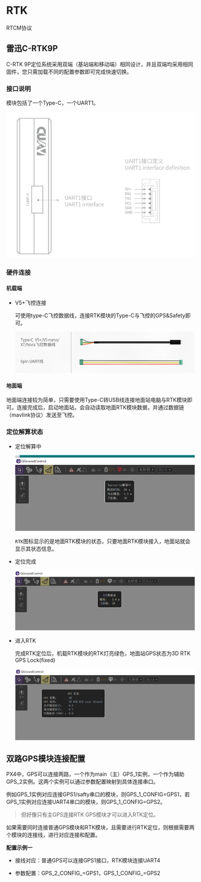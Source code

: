 # RTK

RTCM协议

## 雷迅C-RTK9P

C-RTK 9P定位系统采用双端（基站端和移动端）相同设计，并且双端均采用相同固件，您只需加载不同的配置参数即可完成快速切换。

### 接口说明

模块包括了一个Type-C，一个UART1。

![](imgs/rtk_9p_uart1.png)

### 硬件连接

#### 机载端

- V5+飞控连接

  可使用type-C飞控数据线，连接RTK模块的Type-C与飞控的GPS&Safety即可。

  ![](imgs/rtk_9p_cable1.png)

#### 地面端

地面端连接较为简单，只需要使用Type-C转USB线连接地面站电脑与RTK模块即可。连接完成后，启动地面站，会自动读取地面RTK模块数据，并通过数据链（mavlink协议）发送至飞控。



### 定位解算状态

- 定位解算中

  ![](imgs/rtk_calculating.PNG)

  `RTK`图标显示的是地面RTK模块的状态，只要地面RTK模块接入，地面站就会显示其状态信息。

- 定位完成

  ![](imgs/rtk_ok.PNG)

- 进入RTK

  完成RTK定位后，机载RTK模块的RTK灯亮绿色，地面站GPS状态为3D RTK GPS Lock(fixed)

  ![](imgs/rtk_lock.PNG)

## 双路GPS模块连接配置

PX4中，GPS可以连接两路，一个作为main（主）GPS_1实例，一个作为辅助GPS_2实例。这两个实例可以通过参数配置映射到具体连接串口。

例如GPS_1实例对应连接GPS1/safty串口的模块，则GPS_1_CONFIG=GPS1，若GPS_1实例对应连接UART4串口的模块，则GPS_1_CONFIG=GPS2。

> 但好像只有主GPS连接RTK GPS模块才可以进入RTK定位。

如果需要同时连接普通GPS模块和RTK模块，且需要进行RTK定位，则根据需要两个模块的连接线，进行对应连接和配置。

**配置示例一**

- 接线对应：普通GPS可以连接GPS1接口，RTK模块连接UART4

- 参数配置：GPS_2_CONFIG_=GPS1，GPS_1_CONFIG_=GPS2







